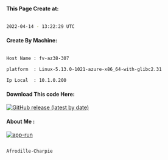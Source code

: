
   
#### This Page Create at:

```bash

2022-04-14 - 13:22:29 UTC

```

#### Create By Machine:

```bash

Host Name : fv-az38-307

platform  : Linux-5.13.0-1021-azure-x86_64-with-glibc2.31

Ip Local  : 10.1.0.200

```
#### Download This code Here:

[![GitHub release (latest by date)](https://img.shields.io/github/v/release/Afrodille-Charpie/App-Run-1?style=for-the-badge&label=Download)](https://github.com/Afrodille-Charpie/App-Run-1/releases) 

</p> 

#### About Me :

[![app-run](https://github.com/Afrodille-Charpie/App-Run-1/actions/workflows/app-run.yml/badge.svg)](https://github.com/Afrodille-Charpie/App-Run-1/actions/workflows/app-run.yml)

```bash

Afrodille-Charpie

```

